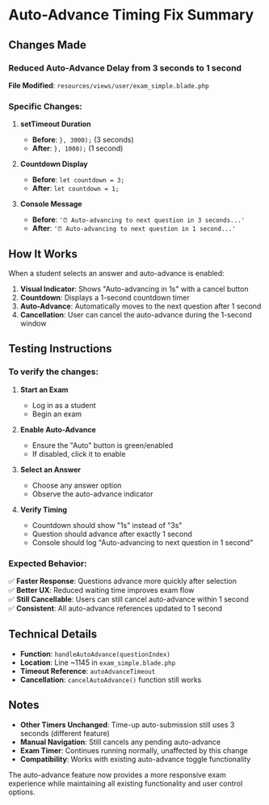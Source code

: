 # Auto-Advance Timing Fix Summary

## Changes Made

### Reduced Auto-Advance Delay from 3 seconds to 1 second

**File Modified**: `resources/views/user/exam_simple.blade.php`

### Specific Changes:

1. **setTimeout Duration**
   - **Before**: `}, 3000);` (3 seconds)
   - **After**: `}, 1000);` (1 second)

2. **Countdown Display**
   - **Before**: `let countdown = 3;`
   - **After**: `let countdown = 1;`

3. **Console Message**
   - **Before**: `'⏰ Auto-advancing to next question in 3 seconds...'`
   - **After**: `'⏰ Auto-advancing to next question in 1 second...'`

## How It Works

When a student selects an answer and auto-advance is enabled:

1. **Visual Indicator**: Shows "Auto-advancing in 1s" with a cancel button
2. **Countdown**: Displays a 1-second countdown timer
3. **Auto-Advance**: Automatically moves to the next question after 1 second
4. **Cancellation**: User can cancel the auto-advance during the 1-second window

## Testing Instructions

### To verify the changes:

1. **Start an Exam**
   - Log in as a student
   - Begin an exam

2. **Enable Auto-Advance**
   - Ensure the "Auto" button is green/enabled
   - If disabled, click it to enable

3. **Select an Answer**
   - Choose any answer option
   - Observe the auto-advance indicator

4. **Verify Timing**
   - Countdown should show "1s" instead of "3s"
   - Question should advance after exactly 1 second
   - Console should log "Auto-advancing to next question in 1 second"

### Expected Behavior:

✅ **Faster Response**: Questions advance more quickly after selection  
✅ **Better UX**: Reduced waiting time improves exam flow  
✅ **Still Cancellable**: Users can still cancel auto-advance within 1 second  
✅ **Consistent**: All auto-advance references updated to 1 second  

## Technical Details

- **Function**: `handleAutoAdvance(questionIndex)`
- **Location**: Line ~1145 in `exam_simple.blade.php`
- **Timeout Reference**: `autoAdvanceTimeout`
- **Cancellation**: `cancelAutoAdvance()` function still works

## Notes

- **Other Timers Unchanged**: Time-up auto-submission still uses 3 seconds (different feature)
- **Manual Navigation**: Still cancels any pending auto-advance
- **Exam Timer**: Continues running normally, unaffected by this change
- **Compatibility**: Works with existing auto-advance toggle functionality

The auto-advance feature now provides a more responsive exam experience while maintaining all existing functionality and user control options.